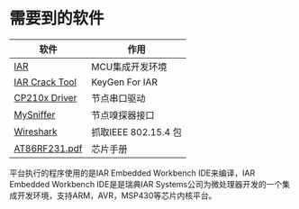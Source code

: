 

# 需要到的软件

| 软件                                                         | 作用                 |
| ------------------------------------------------------------ | -------------------- |
| [IAR](http://202.202.68.156:8001/f/b0b972ce721e46789e94/?dl=1) | MCU集成开发环境      |
| [IAR Crack Tool](http://202.202.68.156:8001/f/3bd2d2b5e6e34817829d/?dl=1) | KeyGen For IAR       |
| [CP210x Driver](http://202.202.68.156:8001/f/6bbb6b8a84134c8fac46/?dl=1) | 节点串口驱动         |
| [MySniffer](http://192.168.1.120:8001/f/a481d871f7b146a38052/?dl=1) | 节点嗅探器接口       |
| [Wireshark](http://192.168.1.120:8001/f/bb9a818bd9b0445294db/?dl=1) | 抓取IEEE 802.15.4 包 |
| [AT86RF231.pdf](..\附件\AT86RF231.pdf)                       | 芯片手册             |



平台执行的程序使用的是IAR Embedded Workbench IDE来编译，IAR Embedded Workbench IDE是是瑞典IAR Systems公司为微处理器开发的一个集成开发环境，支持ARM，AVR，MSP430等芯片内核平台。

